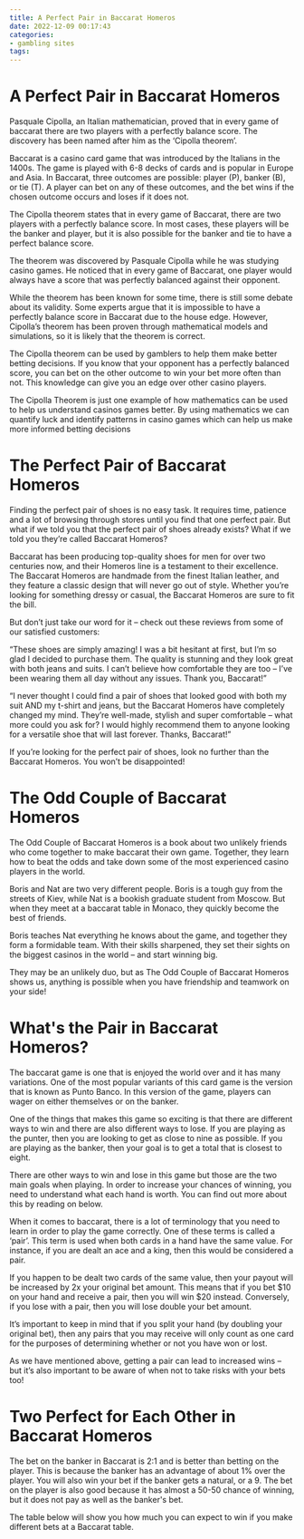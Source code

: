 ```yaml
---
title: A Perfect Pair in Baccarat Homeros 
date: 2022-12-09 00:17:43
categories:
- gambling sites
tags:
---
```



#  A Perfect Pair in Baccarat Homeros 

Pasquale Cipolla, an Italian mathematician, proved that in every game of baccarat there are two players with a perfectly balance score. The discovery has been named after him as the ‘Cipolla theorem’. 

Baccarat is a casino card game that was introduced by the Italians in the 1400s. The game is played with 6-8 decks of cards and is popular in Europe and Asia. In Baccarat, three outcomes are possible: player (P), banker (B), or tie (T). A player can bet on any of these outcomes, and the bet wins if the chosen outcome occurs and loses if it does not. 

The Cipolla theorem states that in every game of Baccarat, there are two players with a perfectly balance score. In most cases, these players will be the banker and player, but it is also possible for the banker and tie to have a perfect balance score. 

The theorem was discovered by Pasquale Cipolla while he was studying casino games. He noticed that in every game of Baccarat, one player would always have a score that was perfectly balanced against their opponent. 

While the theorem has been known for some time, there is still some debate about its validity. Some experts argue that it is impossible to have a perfectly balance score in Baccarat due to the house edge. However, Cipolla’s theorem has been proven through mathematical models and simulations, so it is likely that the theorem is correct. 

The Cipolla theorem can be used by gamblers to help them make better betting decisions. If you know that your opponent has a perfectly balanced score, you can bet on the other outcome to win your bet more often than not. This knowledge can give you an edge over other casino players. 

The Cipolla Theorem is just one example of how mathematics can be used to help us understand casinos games better. By using mathematics we can quantify luck and identify patterns in casino games which can help us make more informed betting decisions

#  The Perfect Pair of Baccarat Homeros 

Finding the perfect pair of shoes is no easy task. It requires time, patience and a lot of browsing through stores until you find that one perfect pair. But what if we told you that the perfect pair of shoes already exists? What if we told you they’re called Baccarat Homeros?

Baccarat has been producing top-quality shoes for men for over two centuries now, and their Homeros line is a testament to their excellence. The Baccarat Homeros are handmade from the finest Italian leather, and they feature a classic design that will never go out of style. Whether you’re looking for something dressy or casual, the Baccarat Homeros are sure to fit the bill.

But don’t just take our word for it – check out these reviews from some of our satisfied customers:

“These shoes are simply amazing! I was a bit hesitant at first, but I’m so glad I decided to purchase them. The quality is stunning and they look great with both jeans and suits. I can’t believe how comfortable they are too – I’ve been wearing them all day without any issues. Thank you, Baccarat!”

“I never thought I could find a pair of shoes that looked good with both my suit AND my t-shirt and jeans, but the Baccarat Homeros have completely changed my mind. They’re well-made, stylish and super comfortable – what more could you ask for? I would highly recommend them to anyone looking for a versatile shoe that will last forever. Thanks, Baccarat!”

If you’re looking for the perfect pair of shoes, look no further than the Baccarat Homeros. You won’t be disappointed!

#  The Odd Couple of Baccarat Homeros 

The Odd Couple of Baccarat Homeros is a book about two unlikely friends who come together to make baccarat their own game. Together, they learn how to beat the odds and take down some of the most experienced casino players in the world.

Boris and Nat are two very different people. Boris is a tough guy from the streets of Kiev, while Nat is a bookish graduate student from Moscow. But when they meet at a baccarat table in Monaco, they quickly become the best of friends.

Boris teaches Nat everything he knows about the game, and together they form a formidable team. With their skills sharpened, they set their sights on the biggest casinos in the world – and start winning big.

They may be an unlikely duo, but as The Odd Couple of Baccarat Homeros shows us, anything is possible when you have friendship and teamwork on your side!

#  What's the Pair in Baccarat Homeros? 

The baccarat game is one that is enjoyed the world over and it has many variations. One of the most popular variants of this card game is the version that is known as Punto Banco. In this version of the game, players can wager on either themselves or on the banker. 

One of the things that makes this game so exciting is that there are different ways to win and there are also different ways to lose. If you are playing as the punter, then you are looking to get as close to nine as possible. If you are playing as the banker, then your goal is to get a total that is closest to eight. 

There are other ways to win and lose in this game but those are the two main goals when playing. In order to increase your chances of winning, you need to understand what each hand is worth. You can find out more about this by reading on below. 

When it comes to baccarat, there is a lot of terminology that you need to learn in order to play the game correctly. One of these terms is called a ‘pair’. This term is used when both cards in a hand have the same value. For instance, if you are dealt an ace and a king, then this would be considered a pair. 

If you happen to be dealt two cards of the same value, then your payout will be increased by 2x your original bet amount. This means that if you bet $10 on your hand and receive a pair, then you will win $20 instead. Conversely, if you lose with a pair, then you will lose double your bet amount. 

It’s important to keep in mind that if you split your hand (by doubling your original bet), then any pairs that you may receive will only count as one card for the purposes of determining whether or not you have won or lost. 

As we have mentioned above, getting a pair can lead to increased wins – but it’s also important to be aware of when not to take risks with your bets too!

#  Two Perfect for Each Other in Baccarat Homeros

The bet on the banker in Baccarat is 2:1 and is better than betting on the player. This is because the banker has an advantage of about 1% over the player. You will also win your bet if the banker gets a natural, or a 9. The bet on the player is also good because it has almost a 50-50 chance of winning, but it does not pay as well as the banker's bet.

The table below will show you how much you can expect to win if you make different bets at a Baccarat table.